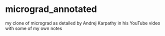 # micrograd_annotated
my clone of micrograd as detailed by Andrej Karpathy in his YouTube video with some of my own notes
